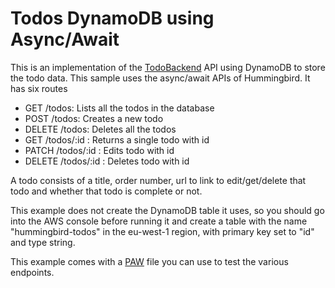 # Todos DynamoDB using Async/Await

This is an implementation of the [TodoBackend](http://www.todobackend.com/) API using DynamoDB to store the todo data. This sample uses the async/await APIs of Hummingbird. It has six routes

- GET /todos: Lists all the todos in the database
- POST /todos: Creates a new todo
- DELETE /todos: Deletes all the todos
- GET /todos/:id : Returns a single todo with id
- PATCH /todos/:id : Edits todo with id
- DELETE /todos/:id : Deletes todo with id

A todo consists of a title, order number, url to link to edit/get/delete that todo and whether that todo is complete or not.

This example does not create the DynamoDB table it uses, so you should go into the AWS console before running it and create a table with the name "hummingbird-todos" in the eu-west-1 region, with primary key set to "id" and type string.

This example comes with a [PAW](https://paw.cloud/) file you can use to test the various endpoints.
